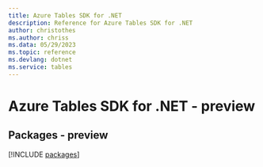 ```yaml
---
title: Azure Tables SDK for .NET
description: Reference for Azure Tables SDK for .NET
author: christothes
ms.author: chriss
ms.data: 05/29/2023
ms.topic: reference
ms.devlang: dotnet
ms.service: tables
---
```

# Azure Tables SDK for .NET - preview
## Packages - preview
[!INCLUDE [packages](tables-index.md)]